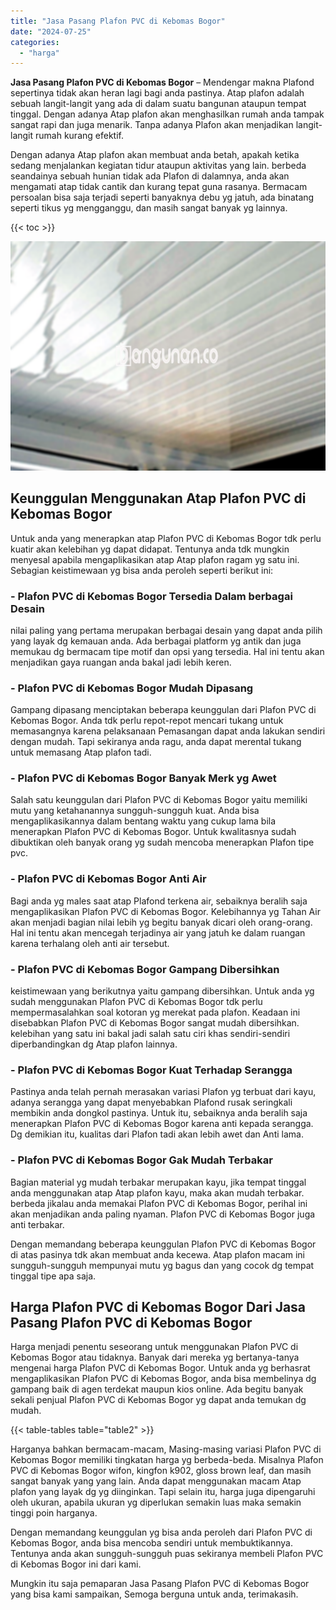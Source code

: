 ```yaml
---
title: "Jasa Pasang Plafon PVC di Kebomas Bogor"
date: "2024-07-25"
categories: 
  - "harga"
---
```


**Jasa Pasang Plafon PVC di Kebomas Bogor** – Mendengar makna Plafond sepertinya tidak akan heran lagi bagi anda pastinya. Atap plafon adalah sebuah langit-langit yang ada di dalam suatu bangunan ataupun tempat tinggal. Dengan adanya Atap plafon akan menghasilkan rumah anda tampak sangat rapi dan juga menarik. Tanpa adanya Plafon akan menjadikan langit-langit rumah kurang efektif.

Dengan adanya Atap plafon akan membuat anda betah, apakah ketika sedang menjalankan kegiatan tidur ataupun aktivitas yang lain. berbeda seandainya sebuah hunian tidak ada Plafon di dalamnya, anda akan mengamati atap tidak cantik dan kurang tepat guna rasanya. Bermacam persoalan bisa saja terjadi seperti banyaknya debu yg jatuh, ada binatang seperti tikus yg mengganggu, dan masih sangat banyak yg lainnya.

{{< toc >}}

![Jasa Pasang Plafon PVC di Kebomas Bogor](/images/flafond-pvc-murah09.png)

## Keunggulan Menggunakan Atap Plafon PVC di Kebomas Bogor

Untuk anda yang menerapkan atap Plafon PVC di Kebomas Bogor tdk perlu kuatir akan kelebihan yg dapat didapat. Tentunya anda tdk mungkin menyesal apabila mengaplikasikan atap Atap plafon ragam yg satu ini. Sebagian keistimewaan yg bisa anda peroleh seperti berikut ini:

### \- Plafon PVC di Kebomas Bogor Tersedia Dalam berbagai Desain

nilai paling yang pertama merupakan berbagai desain yang dapat anda pilih yang layak dg kemauan anda. Ada berbagai platform yg antik dan juga memukau dg bermacam tipe motif dan opsi yang tersedia. Hal ini tentu akan menjadikan gaya ruangan anda bakal jadi lebih keren.

### \- Plafon PVC di Kebomas Bogor Mudah Dipasang

Gampang dipasang menciptakan beberapa keunggulan dari Plafon PVC di Kebomas Bogor. Anda tdk perlu repot-repot mencari tukang untuk memasangnya karena pelaksanaan Pemasangan dapat anda lakukan sendiri dengan mudah. Tapi sekiranya anda ragu, anda dapat merental tukang untuk memasang Atap plafon tadi.

### \- Plafon PVC di Kebomas Bogor Banyak Merk yg Awet

Salah satu keunggulan dari Plafon PVC di Kebomas Bogor yaitu memiliki mutu yang ketahanannya sungguh-sungguh kuat. Anda bisa mengaplikasikannya dalam bentang waktu yang cukup lama bila menerapkan Plafon PVC di Kebomas Bogor. Untuk kwalitasnya sudah dibuktikan oleh banyak orang yg sudah mencoba menerapkan Plafon tipe pvc.

### \- Plafon PVC di Kebomas Bogor Anti Air

Bagi anda yg males saat atap Plafond terkena air, sebaiknya beralih saja mengaplikasikan Plafon PVC di Kebomas Bogor. Kelebihannya yg Tahan Air akan menjadi bagian nilai lebih yg begitu banyak dicari oleh orang-orang. Hal ini tentu akan mencegah terjadinya air yang jatuh ke dalam ruangan karena terhalang oleh anti air tersebut.

### \- Plafon PVC di Kebomas Bogor Gampang Dibersihkan

keistimewaan yang berikutnya yaitu gampang dibersihkan. Untuk anda yg sudah menggunakan Plafon PVC di Kebomas Bogor tdk perlu mempermasalahkan soal kotoran yg merekat pada plafon. Keadaan ini disebabkan Plafon PVC di Kebomas Bogor sangat mudah dibersihkan. kelebihan yang satu ini bakal jadi salah satu ciri khas sendiri-sendiri diperbandingkan dg Atap plafon lainnya.

### \- Plafon PVC di Kebomas Bogor Kuat Terhadap Serangga

Pastinya anda telah pernah merasakan variasi Plafon yg terbuat dari kayu, adanya serangga yang dapat menyebabkan Plafond rusak seringkali membikin anda dongkol pastinya. Untuk itu, sebaiknya anda beralih saja menerapkan Plafon PVC di Kebomas Bogor karena anti kepada serangga. Dg demikian itu, kualitas dari Plafon tadi akan lebih awet dan Anti lama.

### \- Plafon PVC di Kebomas Bogor Gak Mudah Terbakar

Bagian material yg mudah terbakar merupakan kayu, jika tempat tinggal anda menggunakan atap Atap plafon kayu, maka akan mudah terbakar. berbeda jikalau anda memakai Plafon PVC di Kebomas Bogor, perihal ini akan menjadikan anda paling nyaman. Plafon PVC di Kebomas Bogor juga anti terbakar.

Dengan memandang beberapa keunggulan Plafon PVC di Kebomas Bogor di atas pasinya tdk akan membuat anda kecewa. Atap plafon macam ini sungguh-sungguh mempunyai mutu yg bagus dan yang cocok dg tempat tinggal tipe apa saja.

## Harga Plafon PVC di Kebomas Bogor Dari Jasa Pasang Plafon PVC di Kebomas Bogor

Harga menjadi penentu seseorang untuk menggunakan Plafon PVC di Kebomas Bogor atau tidaknya. Banyak dari mereka yg bertanya-tanya mengenai harga Plafon PVC di Kebomas Bogor. Untuk anda yg berhasrat mengaplikasikan Plafon PVC di Kebomas Bogor, anda bisa membelinya dg gampang baik di agen terdekat maupun kios online. Ada begitu banyak sekali penjual Plafon PVC di Kebomas Bogor yg dapat anda temukan dg mudah.

{{< table-tables table="table2" >}}

Harganya bahkan bermacam-macam, Masing-masing variasi Plafon PVC di Kebomas Bogor memiliki tingkatan harga yg berbeda-beda. Misalnya Plafon PVC di Kebomas Bogor wifon, kingfon k902, gloss brown leaf, dan masih sangat banyak yang yang lain. Anda dapat menggunakan macam Atap plafon yang layak dg yg diinginkan. Tapi selain itu, harga juga dipengaruhi oleh ukuran, apabila ukuran yg diperlukan semakin luas maka semakin tinggi poin harganya.

Dengan memandang keunggulan yg bisa anda peroleh dari Plafon PVC di Kebomas Bogor, anda bisa mencoba sendiri untuk membuktikannya. Tentunya anda akan sungguh-sungguh puas sekiranya membeli Plafon PVC di Kebomas Bogor ini dari kami.

Mungkin itu saja pemaparan Jasa Pasang Plafon PVC di Kebomas Bogor yang bisa kami sampaikan, Semoga berguna untuk anda, terimakasih.
